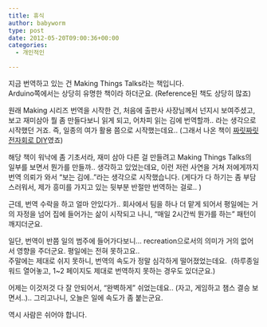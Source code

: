 ```yaml
---
title: 휴식
author: babyworm
type: post
date: 2012-05-20T09:00:36+00:00
categories:
  - 개인적인

---
```

지금 번역하고 있는 건 Making Things Talks라는 책입니다.  
Arduino쪽에서는 상당히 유명한 책이라 하더군요. (Reference된 책도 상당히 많죠)

원래 Making 시리즈 번역을 시작한 건, 처음에 출판사 사장님께서 넌지시 보여주셨고, 보고 재미삼아 뭘 좀 만들다보니 읽게 되고, 어차피 읽는 김에 번역할까.. 라는 생각으로 시작했던 거죠. 즉, 일종의 여가 활용 쯤으로 시작했는데요.. (그래서 나온 책이 [짜릿짜릿 전자회로 DIY][1]였죠)

해당 책이 워낙에 좀 기초서라, 재미 삼아 다른 걸 만들려고 Making Things Talks의 일부를 보면서 뭔가를 만들까.. 생각하고 있었는데요, 이런 저런 사연을 거쳐 저에게까지 번역 의뢰가 와서 &#8220;보는 김에..&#8221;라는 생각으로 시작했습니다. (게다가 다 하기는 좀 부담스러워서, 제가 흥미를 가지고 있는 뒷부분 반절만 번역하는 걸로.. )

근데, 번역 수락을 하고 얼마 안있다가.. 회사에서 팀을 하나 더 맡게 되어서 평일에는 거의 자정을 넘어 집에 들어가는 삶이 시작되고 나니, &#8220;매일 2시간씩 뭔가를 하는&#8221; 패턴이 깨지더군요.

일단, 번역이 반쯤 일의 범주에 들어가다보니&#8230; recreation으로서의 의미가 거의 없어서 영향을 주더군요. 평일에는 전혀 못하고요..  
주말에는 제대로 쉬지 못하니, 번역의 속도가 정말 심각하게 떨어졌었는데요.  (하루종일 워드 열어놓고, 1~2 페이지도 제대로 번역하지 못하는 경우도 있더군요.)

어제는 이것저것 다 잘 안되어서, &#8220;완벽하게&#8221; 쉬었는데요.. (자고, 게임하고 챔스 결승 보면서..).. 그리고나니, 오늘은 일에 속도가 좀 붙는군요.

역시 사람은 쉬어야 합니다.

 [1]: http://www.yes24.com/24/goods/6413587?scode=032&OzSrank=1